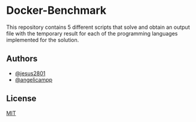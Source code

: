 # Docker-Benchmark
This repository contains 5 different scripts that solve and obtain an output file with the temporary result for each of the programming languages ​​implemented for the solution.

## Authors

- [@jesus2801](https://github.com/jesus2801)
- [@angelicampp](https://github.com/angelicampp)

## License

[MIT](https://choosealicense.com/licenses/mit/)
